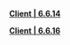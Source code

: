**[Client | 6.6.14](https://bundle.bh3.com/ptpublic/Beta/20230331105244_um4MGnaxuxhpqcef/BH3_v6.6.14_ec783f1015c7.7z)**

**[Client | 6.6.16](https://bundle.bh3.com/ptpublic/Beta/20230407150718_w6z9zw2mtZ7EMIjf/BH3_v6.6.16_b13b26089cb2.7z)**
